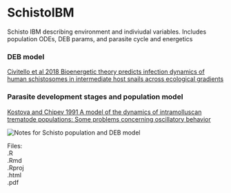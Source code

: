 # SchistoIBM  
  
Schisto IBM describing environment and indiviudal variables. Includes population ODEs, DEB params, and parasite cycle and energetics  

### DEB model  
[Civitello et al 2018 Bioenergetic theory predicts infection dynamics of human schistosomes in intermediate host snails across ecological gradients](https://onlinelibrary.wiley.com/doi/abs/10.1111/ele.12937)  

### Parasite development stages and population model  
[Kostova and Chipev 1991 A model of the dynamics of intramolluscan trematode populations: Some problems concerning oscillatory behavior](https://ac.els-cdn.com/089812219190212M/1-s2.0-089812219190212M-main.pdf?_tid=32b0af35-2293-48b7-ab58-0dd79a9ebb5c&acdnat=1529442002_a41f53ba9fc6295fa2707dd1b409f004)

![Notes for Schisto population and DEB model](https://github.com/darwinanddavis/SchistoIBM/sibm_notes1.jpg?raw=true "Notes for Schisto population and DEB model")  

Files:  
.R  
.Rmd  
.Rproj  
.html  
.pdf  


